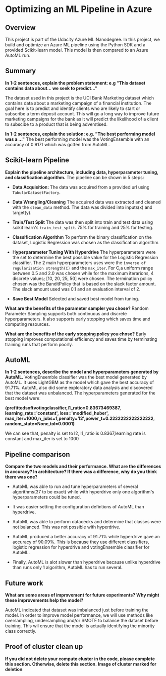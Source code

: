 # Optimizing an ML Pipeline in Azure

## Overview
This project is part of the Udacity Azure ML Nanodegree.
In this project, we build and optimize an Azure ML pipeline using the Python SDK and a provided Scikit-learn model.
This model is then compared to an Azure AutoML run.

## Summary
**In 1-2 sentences, explain the problem statement: e.g "This dataset contains data about... we seek to predict..."**

The dataset used in this project is the UCI Bank Marketing dataset which contains data about a marketing campaign of a financial institution. The goal here is to predict and identify clients who are likely to start or subscribe a term deposit account. This will go a long way to improve future marketing campaigns for the bank as it will predict the likelihood of a client to subscibe to a product that is being adverstised.

**In 1-2 sentences, explain the solution: e.g. "The best performing model was a ..."**
The best performing model was the VotingEnsemble with an accuracy of 0.9171 which was gotten from AutoML.

## Scikit-learn Pipeline
**Explain the pipeline architecture, including data, hyperparameter tuning, and classification algorithm.**
The pipeline can be shown in 5 steps:
- **Data Acquisition:**
The data was acquired from a provided url using `TabularDatasetFactory`. 

- **Data Wrangling/Cleaning**
The acquired data was extracted and cleaned with the `clean_data` method. The data was divided into inputs(x) and target(y).

- **Train/Test Split**
The data was then split into train and test data using scikit learn's `train_test_split`. 75% for training and 25% for testing.

- **Classification Algorithm**
To perform the binary classification on the dataset, Logistic Regression was chosen as the classification algorithm.

- **Hyperparameter Tuning With Hyperdrive**
The hyperparameters were the set to determine the best possible value for the Logistic Regression classifier. The 2 main hyperparameters uses were the `inverse of regularization strength(C)` and the `max_iter`.  For C,a uniform range between 0.5 and 2.0 was chosen while for the maximum iterarions, 4 discrete values; [10, 20, 25, 50] were chosen.
The termination policy chosen was the BanditPolicy that is based on the slack factor amount. The slack amount used was 0.1 and an evaluation interval of 2.

- **Save Best Model**
Selected and saved best model from tuning.

**What are the benefits of the parameter sampler you chose?**
Random Parameter Sampling supports both continuous and discrete hyperparameters. It also supports early stopping which saves time and computing resources.

**What are the benefits of the early stopping policy you chose?**
Early stopping improves computational efficiency and saves time by terminating training runs that perform poorly.

## AutoML
**In 1-2 sentences, describe the model and hyperparameters generated by AutoML.**
VotingEnsemble classifier was the best model generated by AutoML. It uses LightGBM as the model which gave the best accuracy of 91.71%. AutoML also did some exploratory data analysis and discovered that the dataset was unbalanced.
The hyperparameters generated for the best model were:

**(prefittedsoftvotingclassifier,l1_ratio=0.83673469387, learning_rate='constant', loss='modified_huber', max_iter=1000,n_jobs=1,penalty='l2',power_t=0.2222222222222222,  random_state=None,tol=0.0001)**                      

We can see that, penalty is set to l2, l1_ratio is 0.8367,learning rate is constant and max_iter is set to 1000

## Pipeline comparison
**Compare the two models and their performance. What are the differences in accuracy? In architecture? If there was a difference, why do you think there was one?**

- AutoML was able to run and tune hyperparameters of several algorithms(37 to be exact) while with hyperdrive only one algorithm's hyperparameters could be tuned.

- It was easier setting the configuration defintions of AutoML than hyperdrive.

- AutoML was able to perform datacecks and determine that classes were not balanced. This was not possible with hyperdrive.

- AutoML produced a better accuracy of 91.71% while hyperdrive gave an accuracy of 90.09%. This is because they use different classifiers, logistic regression for hyperdrive and votingEnsemble classifier for AutoML.

- Finally, AutoML is alot slower than hyperdrive because unlike hyperdrive than runs only 1 algorithm, AutoML has to run several.

## Future work
**What are some areas of improvement for future experiments? Why might these improvements help the model?**

AutoML indicated that dataset was imbalanced just before training the model. In order to improve model performance, we will use methods like oversampling, undersampling and/or SMOTE to balance the dataset before training. This wil ensure that the model is actually identifying the minority class correctly.

## Proof of cluster clean up
**If you did not delete your compute cluster in the code, please complete this section. Otherwise, delete this section.**
**Image of cluster marked for deletion**
